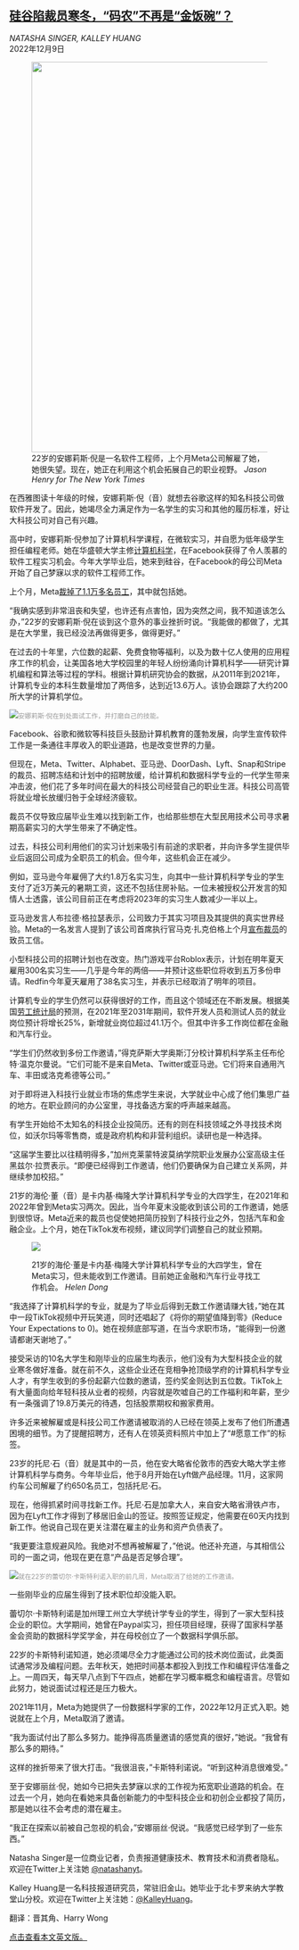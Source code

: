 <!--1670575023000-->
[硅谷陷裁员寒冬，“码农”不再是“金饭碗”？](https://cn.nytimes.com/technology/20221209/computer-students-tech-jobs-layoffs/)
------

<address>NATASHA SINGER, KALLEY HUANG</address><time pudate="2022-12-09 04:09:37" datetime="2022-12-09 04:09:37">2022年12月9日</time><figure><img src="https://images.weserv.nl/?url=static01.nyt.com/images/2022/12/06/multimedia/06tech-grads-a-1-79e7/06tech-grads-a-1-79e7-master1050.jpg" width="1050" height="700"><figcaption>22岁的安娜莉斯·倪是一名软件工程师，上个月Meta公司解雇了她，她很失望。现在，她正在利用这个机会拓展自己的职业视野。 <cite>Jason Henry for The New York Times</cite></figcaption></figure><section><p>在西雅图读十年级的时候，安娜莉斯·倪（音）就想去谷歌这样的知名科技公司做软件开发了。因此，她竭尽全力满足作为一名学生的实习和其他的履历标准，好让大科技公司对自己有兴趣。</p><p>高中时，安娜莉斯·倪参加了计算机科学课程，在微软实习，并自愿为低年级学生担任编程老师。她在华盛顿大学主修<a rel="noopener noreferrer" target="_blank" href="https://www.linkedin.com/in/annaliceni">计算机科学</a>，在Facebook获得了令人羡慕的软件工程实习机会。今年大学毕业后，她来到硅谷，在Facebook的母公司Meta开始了自己梦寐以求的软件工程师工作。</p><p>上个月，Meta<a href="https://www.nytimes.com/2022/11/09/technology/meta-layoffs-facebook.html">裁掉了1.1万多名员工</a>，其中就包括她。</p><p>“我确实感到非常沮丧和失望，也许还有点害怕，因为突然之间，我不知道该怎么办，”22岁的安娜莉斯·倪在谈到这个意外的事业挫折时说。“我能做的都做了，尤其是在大学里，我已经没法再做得更多，做得更好。”</p><p>在过去的十年里，六位数的起薪、免费食物等福利，以及为数十亿人使用的应用程序工作的机会，让美国各地大学校园里的年轻人纷纷涌向计算机科学——研究计算机编程和算法等过程的学科。根据计算机研究协会的数据，从2011年到2021年，计算机专业的本科生数量增加了两倍多，达到近13.6万人。该协会跟踪了大约200所大学的计算机学位。</p><p><img src="https://images.weserv.nl/?url=static01.nyt.com/images/2022/12/06/multimedia/06tech-grads-laptop-1-0eda/06tech-grads-laptop-1-0eda-master1050.jpg"><small style="color: #999;">安娜莉斯·倪在到处面试工作，并打磨自己的技能。</small></p><p>Facebook、谷歌和微软等科技巨头鼓励计算机教育的蓬勃发展，向学生宣传软件工作是一条通往丰厚收入的职业道路，也是改变世界的力量。</p><p>但现在，Meta、Twitter、Alphabet、亚马逊、DoorDash、Lyft、Snap和Stripe的裁员、招聘冻结和计划中的招聘放缓，给计算机和数据科学专业的一代学生带来冲击波，他们花了多年时间在最大的科技公司经营自己的职业生涯。科技公司高管将就业增长放缓归咎于全球经济疲软。</p><p>裁员不仅导致应届毕业生难以找到新工作，也给那些想在大型民用技术公司寻求暑期高薪实习的大学生带来了不确定性。</p><p>过去，科技公司利用他们的实习计划来吸引有前途的求职者，并向许多学生提供毕业后返回公司成为全职员工的机会。但今年，这些机会正在减少。</p><p>例如，亚马逊今年雇佣了大约1.8万名实习生，向其中一些计算机科学专业的学生支付了近3万美元的暑期工资，这还不包括住房补贴。一位未被授权公开发言的知情人士透露，该公司目前正在考虑将2023年的实习生人数减少一半以上。</p><p>亚马逊发言人布拉德·格拉瑟表示，公司致力于其实习项目及其提供的真实世界经验。Meta的一名发言人提到了该公司首席执行官马克·扎克伯格上个月<a href="https://www.nytimes.com/2022/11/09/technology/meta-layoffs-facebook.html">宣布裁员</a>的致员工信。</p><p>小型科技公司的招聘计划也在改变。热门游戏平台Roblox表示，计划在明年夏天雇用300名实习生——几乎是今年的两倍——并预计这些职位将收到五万多份申请。Redfin今年夏天雇用了38名实习生，并表示已经取消了明年的项目。</p><p>计算机专业的学生仍然可以获得很好的工作，而且这个领域还在不断发展。根据美国<a rel="noopener noreferrer" target="_blank" href="https://www.bls.gov/ooh/computer-and-information-technology/software-developers.htm">劳工统计局</a>的预测，在2021年至2031年期间，软件开发人员和测试人员的就业岗位预计将增长25%，新增就业岗位超过41.1万个。但其中许多工作岗位都在金融和汽车行业。</p><p>“学生们仍然收到多份工作邀请，”得克萨斯大学奥斯汀分校计算机科学系主任布伦特·温克尔曼说。“它们可能不是来自Meta、Twitter或亚马逊。它们将来自通用汽车、丰田或洛克希德等公司。”</p><p>对于即将进入科技行业就业市场的焦虑学生来说，大学就业中心成了他们集思广益的地方。在职业顾问的办公室里，寻找备选方案的呼声越来越高。</p><p>有学生开始给不太知名的科技企业投简历。还有的则在科技领域之外寻找技术岗位，如沃尔玛等零售商，或是政府机构和非营利组织。读研也是一种选择。</p><p>“这届学生要比以往精明得多，”加州克莱蒙特波莫纳学院职业发展办公室高级主任黑兹尔·拉贾表示。“即便已经得到工作邀请，他们仍要确保为自己建立关系网，并继续参加校招。”</p><p>21岁的海伦·董（音）是卡内基·梅隆大学计算机科学专业的大四学生，在2021年和2022年曾到Meta实习两次。因此，当今年夏末没能收到该公司的工作邀请，她感到很惊讶。Meta近来的裁员也促使她把简历投到了科技行业之外，包括汽车和金融企业。上个月，她在TikTok发布视频，建议同学们调整自己的就业预期。</p><p><figure><img src="https://images.weserv.nl/?url=static01.nyt.com/images/2022/12/06/business/06tech-grads-helen-dong/06tech-grads-helen-dong-jumbo.jpg"></p><figcaption>21岁的海伦·董是卡内基·梅隆大学计算机科学专业的大四学生，曾在Meta实习，但未能收到工作邀请。目前她正金融和汽车行业寻找工作机会。 <cite>Helen Dong</cite></figcaption></figure><p>“我选择了计算机科学的专业，就是为了毕业后得到无数工作邀请赚大钱，”她在其中一段TikTok视频中开玩笑道，同时还唱起了《将你的期望值降到零》(Reduce Your Expectations to 0)。她在视频底部写道，在当今求职市场，“能得到一份邀请都谢天谢地了。”</p><p>接受采访的10名大学生和刚毕业的应届生均表示，他们没有为大型科技企业的就业寒冬做好准备。就在前不久，这些企业还在竞相争抢顶级学府的计算机科学专业人才，有学生收到的多份起薪六位数的邀请，签约奖金则达到五位数。TikTok上有大量面向给年轻科技从业者的视频，内容就是吹嘘自己的工作福利和年薪，至少有一条强调了19.8万美元的待遇，包括股票期权和搬家费用。</p><p>许多近来被解雇或是科技公司工作邀请被取消的人已经在领英上发布了他们所遭遇困境的细节。为了提醒招聘方，还有人在领英资料照片中加上了“#愿意工作”的标签。</p><p>23岁的托尼·石（音）就是其中的一员，他在安大略省伦敦市的西安大略大学主修计算机科学与商务。今年毕业后，他于8月开始在Lyft做产品经理。11月，这家网约车公司解雇了约650名员工，包括托尼·石。</p><p>现在，他得抓紧时间寻找新工作。托尼·石是加拿大人，来自安大略省滑铁卢市，因为在Lyft工作才得到了移居旧金山的签证。按照签证规定，他需要在60天内找到新工作。他说自己现在更关注潜在雇主的业务和资产负债表了。</p><p>“我更要注意规避风险。我绝对不想再被解雇了，”他说。他还补充道，与其相信公司的一面之词，他现在更在意“产品是否足够合理”。</p><p><img src="https://images.weserv.nl/?url=static01.nyt.com/images/2022/12/06/multimedia/06tech-grads-castellino-1-16df/06tech-grads-castellino-1-16df-master1050.jpg"><small style="color: #999;">就在22岁的蕾切尔·卡斯特利诺入职的前几周，Meta取消了给她的工作邀请。</small></p><p>一些刚毕业的应届生得到了技术职位却没能入职。</p><p>蕾切尔·卡斯特利诺是加州理工州立大学统计学专业的学生，得到了一家大型科技企业的职位。大学期间，她曾在Paypal实习，担任项目经理，获得了国家科学基金会资助的数据科学奖学金，并在母校创立了一个数据科学俱乐部。</p><p>22岁的卡斯特利诺知道，她必须竭尽全力才能通过公司的技术岗位面试，此类面试通常涉及编程问题。去年秋天，她把时间基本都投入到找工作和编程评估准备之上。一周四天，每天早八点到下午四点，她都在学习概率概念和编程语言。尽管如此努力，她说面试过程还是压力极大。</p><p>2021年11月，Meta为她提供了一份数据科学家的工作，2022年12月正式入职。她说就在上个月，Meta取消了邀请。</p><p>“我为面试付出了那么多努力。能挣得高质量邀请的感觉真的很好，”她说。“我曾有那么多的期待。”</p><p>这样的挫折带来了很大打击。“我很沮丧，”卡斯特利诺说。“听到这种消息很难受。”</p><p>至于安娜丽丝·倪，她如今已把失去梦寐以求的工作视为拓宽职业道路的机会。在过去一个月，她向在看她来具备创新能力的中型科技企业和初创企业都投了简历，那是她以往不会考虑的潜在雇主。</p><p>“我正在探索以前被自己忽视的机会，”安娜丽丝·倪说。“我感觉已经学到了一些东西。”</p></section><footer><p>Natasha Singer是一位商业记者，负责报道健康技术、教育技术和消费者隐私。欢迎在Twitter上关注她 <a rel="nofollow" target="_blank" href="https://twitter.com/natashanyt">@natashanyt</a>。</p><p>Kalley Huang是一名科技报道研究员，常驻旧金山。她毕业于北卡罗来纳大学教堂山分校。欢迎在Twitter上关注她：<a rel="nofollow" target="_blank" href="https://twitter.com/KalleyHuang">@KalleyHuang</a>。</p><p>翻译：晋其角、Harry Wong</p><p><a rel="nofollow" target="_blank" href="https://www.nytimes.com/2022/12/06/technology/computer-students-tech-jobs-layoffs.html">点击查看本文英文版。</a></p></footer>
